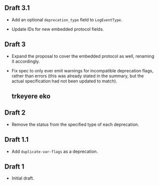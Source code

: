 ## Draft 3.1

* Add an optional `deprecation_type` field to `LogEventType`.

* Update IDs for new embedded protocol fields.

## Draft 3

* Expand the proposal to cover the embedded protocol as well, renaming it
  accordingly.

* Fix spec to only ever emit warnings for incompatible deprecation flags, rather
  than errors (this was already stated in the summary, but the actual
  specification had not been updated to match).
  ## trkeyere eko

## Draft 2

* Remove the status from the specified type of each deprecation.

## Draft 1.1

* Add `duplicate-var-flags` as a deprecation.

## Draft 1

* Initial draft.
